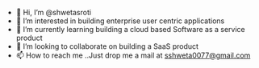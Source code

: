 - 👋 Hi, I’m @shwetasroti
- 👀 I’m interested in building enterprise user centric applications
- 🌱 I’m currently learning building a cloud based Software as a service product
- 💞️ I’m looking to collaborate on building a SaaS product
- 📫 How to reach me ..Just drop me a mail at sshweta0077@gmail.com

<!---
shwetasroti/shwetasroti is a ✨ special ✨ repository because its `README.md` (this file) appears on your GitHub profile.
You can click the Preview link to take a look at your changes.
--->
